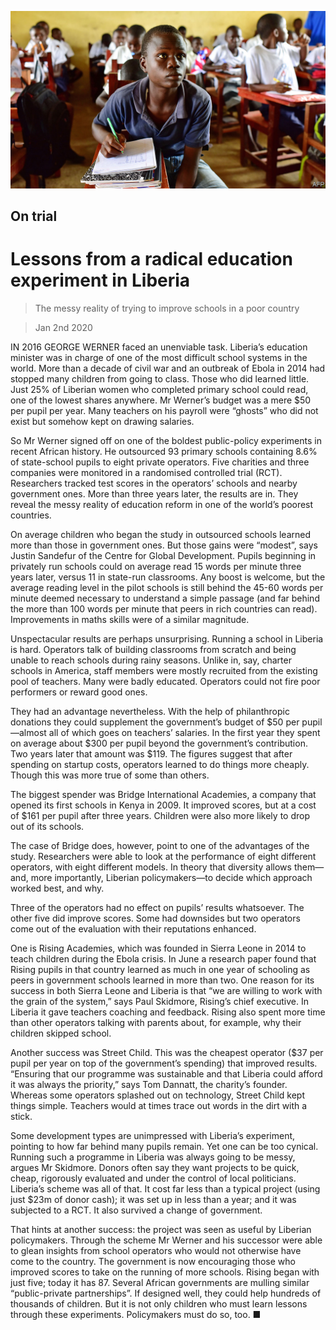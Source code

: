 ![](./images/20200104_MAP004_0.jpg)

## On trial

# Lessons from a radical education experiment in Liberia

> The messy reality of trying to improve schools in a poor country

> Jan 2nd 2020

IN 2016 GEORGE WERNER faced an unenviable task. Liberia’s education minister was in charge of one of the most difficult school systems in the world. More than a decade of civil war and an outbreak of Ebola in 2014 had stopped many children from going to class. Those who did learned little. Just 25% of Liberian women who completed primary school could read, one of the lowest shares anywhere. Mr Werner’s budget was a mere $50 per pupil per year. Many teachers on his payroll were “ghosts” who did not exist but somehow kept on drawing salaries.

So Mr Werner signed off on one of the boldest public-policy experiments in recent African history. He outsourced 93 primary schools containing 8.6% of state-school pupils to eight private operators. Five charities and three companies were monitored in a randomised controlled trial (RCT). Researchers tracked test scores in the operators’ schools and nearby government ones. More than three years later, the results are in. They reveal the messy reality of education reform in one of the world’s poorest countries.

On average children who began the study in outsourced schools learned more than those in government ones. But those gains were “modest”, says Justin Sandefur of the Centre for Global Development. Pupils beginning in privately run schools could on average read 15 words per minute three years later, versus 11 in state-run classrooms. Any boost is welcome, but the average reading level in the pilot schools is still behind the 45-60 words per minute deemed necessary to understand a simple passage (and far behind the more than 100 words per minute that peers in rich countries can read). Improvements in maths skills were of a similar magnitude.

Unspectacular results are perhaps unsurprising. Running a school in Liberia is hard. Operators talk of building classrooms from scratch and being unable to reach schools during rainy seasons. Unlike in, say, charter schools in America, staff members were mostly recruited from the existing pool of teachers. Many were badly educated. Operators could not fire poor performers or reward good ones.

They had an advantage nevertheless. With the help of philanthropic donations they could supplement the government’s budget of $50 per pupil—almost all of which goes on teachers’ salaries. In the first year they spent on average about $300 per pupil beyond the government’s contribution. Two years later that amount was $119. The figures suggest that after spending on startup costs, operators learned to do things more cheaply. Though this was more true of some than others.

The biggest spender was Bridge International Academies, a company that opened its first schools in Kenya in 2009. It improved scores, but at a cost of $161 per pupil after three years. Children were also more likely to drop out of its schools.

The case of Bridge does, however, point to one of the advantages of the study. Researchers were able to look at the performance of eight different operators, with eight different models. In theory that diversity allows them—and, more importantly, Liberian policymakers—to decide which approach worked best, and why.

Three of the operators had no effect on pupils’ results whatsoever. The other five did improve scores. Some had downsides but two operators come out of the evaluation with their reputations enhanced.

One is Rising Academies, which was founded in Sierra Leone in 2014 to teach children during the Ebola crisis. In June a research paper found that Rising pupils in that country learned as much in one year of schooling as peers in government schools learned in more than two. One reason for its success in both Sierra Leone and Liberia is that “we are willing to work with the grain of the system,” says Paul Skidmore, Rising’s chief executive. In Liberia it gave teachers coaching and feedback. Rising also spent more time than other operators talking with parents about, for example, why their children skipped school.

Another success was Street Child. This was the cheapest operator ($37 per pupil per year on top of the government’s spending) that improved results. “Ensuring that our programme was sustainable and that Liberia could afford it was always the priority,” says Tom Dannatt, the charity’s founder. Whereas some operators splashed out on technology, Street Child kept things simple. Teachers would at times trace out words in the dirt with a stick.

Some development types are unimpressed with Liberia’s experiment, pointing to how far behind many pupils remain. Yet one can be too cynical. Running such a programme in Liberia was always going to be messy, argues Mr Skidmore. Donors often say they want projects to be quick, cheap, rigorously evaluated and under the control of local politicians. Liberia’s scheme was all of that. It cost far less than a typical project (using just $23m of donor cash); it was set up in less than a year; and it was subjected to a RCT. It also survived a change of government.

That hints at another success: the project was seen as useful by Liberian policymakers. Through the scheme Mr Werner and his successor were able to glean insights from school operators who would not otherwise have come to the country. The government is now encouraging those who improved scores to take on the running of more schools. Rising began with just five; today it has 87. Several African governments are mulling similar “public-private partnerships”. If designed well, they could help hundreds of thousands of children. But it is not only children who must learn lessons through these experiments. Policymakers must do so, too. ■